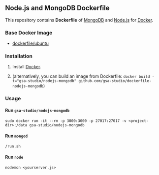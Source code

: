 ## Node.js and MongoDB Dockerfile


This repository contains **Dockerfile** of [MongoDB](http://www.mongodb.org/) and [Node.js](http://nodejs.org/) for [Docker](https://www.docker.com/).


### Base Docker Image

* [dockerfile/ubuntu](http://dockerfile.github.io/#/ubuntu)


### Installation

1. Install [Docker](https://www.docker.com/).

2. (alternatively, you can build an image from Dockerfile: `docker build -t="gsa-studio/nodejs-mongodb" github.com/gsa-studio/dockerfile-nodejs-mongodb`)


### Usage

#### Run `gsa-studio/nodejs-mongodb`

    sudo docker run -it --rm -p 3000:3000 -p 27017:27017 -v <project-dir>:/data gsa-studio/nodejs-mongodb

#### Run `mongod`

    /run.sh

#### Run `node`

    nodemon <yourserver.js>
